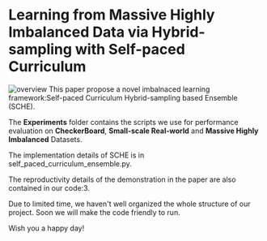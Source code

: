# Learning from Massive Highly Imbalanced Data via Hybrid-sampling with Self-paced Curriculum  
![overview](https://github.com/zxjbibobibobi/figure/blob/1ea3e9daf63ff36704fa6e891c3c38578566722a/SCHE/overview.png)
This paper propose a novel imbalnaced learning framework:Self-paced Curriculum Hybrid-sampling based Ensemble (SCHE).

The **Experiments** folder contains the scripts we use for performance evaluation on **CheckerBoard**, **Small-scale Real-world** and **Massive Highly Imbalanced** Datasets.

The implementation details of SCHE is in self_paced_curriculum_ensemble.py.

The reproductivity details of the demonstration in the paper are also contained in our code:3.

Due to limited time, we haven't well organized the whole structure of our project. Soon we will make the code friendly to run.

Wish you a happy day!
